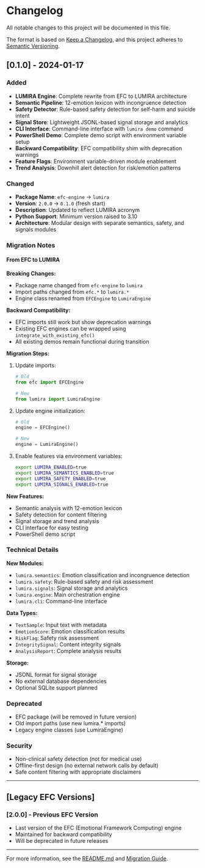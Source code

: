 # Changelog

All notable changes to this project will be documented in this file.

The format is based on [Keep a Changelog](https://keepachangelog.com/en/1.0.0/),
and this project adheres to [Semantic Versioning](https://semver.org/spec/v2.0.0.html).

## [0.1.0] - 2024-01-17

### Added
- **LUMIRA Engine**: Complete rewrite from EFC to LUMIRA architecture
- **Semantic Pipeline**: 12-emotion lexicon with incongruence detection
- **Safety Detector**: Rule-based safety detection for self-harm and suicide intent
- **Signal Store**: Lightweight JSONL-based signal storage and analytics
- **CLI Interface**: Command-line interface with `lumira demo` command
- **PowerShell Demo**: Complete demo script with environment variable setup
- **Backward Compatibility**: EFC compatibility shim with deprecation warnings
- **Feature Flags**: Environment variable-driven module enablement
- **Trend Analysis**: Downhill alert detection for risk/emotion patterns

### Changed
- **Package Name**: `efc-engine` → `lumira`
- **Version**: `2.0.0` → `0.1.0` (fresh start)
- **Description**: Updated to reflect LUMIRA acronym
- **Python Support**: Minimum version raised to 3.10
- **Architecture**: Modular design with separate semantics, safety, and signals modules

### Migration Notes

#### From EFC to LUMIRA

**Breaking Changes:**
- Package name changed from `efc-engine` to `lumira`
- Import paths changed from `efc.*` to `lumira.*`
- Engine class renamed from `EFCEngine` to `LumiraEngine`

**Backward Compatibility:**
- EFC imports still work but show deprecation warnings
- Existing EFC engines can be wrapped using `integrate_with_existing_efc()`
- All existing demos remain functional during transition

**Migration Steps:**
1. Update imports:
   ```python
   # Old
   from efc import EFCEngine
   
   # New
   from lumira import LumiraEngine
   ```

2. Update engine initialization:
   ```python
   # Old
   engine = EFCEngine()
   
   # New
   engine = LumiraEngine()
   ```

3. Enable features via environment variables:
   ```bash
   export LUMIRA_ENABLED=true
   export LUMIRA_SEMANTICS_ENABLED=true
   export LUMIRA_SAFETY_ENABLED=true
   export LUMIRA_SIGNALS_ENABLED=true
   ```

**New Features:**
- Semantic analysis with 12-emotion lexicon
- Safety detection for content filtering
- Signal storage and trend analysis
- CLI interface for easy testing
- PowerShell demo script

### Technical Details

**New Modules:**
- `lumira.semantics`: Emotion classification and incongruence detection
- `lumira.safety`: Rule-based safety and risk assessment
- `lumira.signals`: Signal storage and analytics
- `lumira.engine`: Main orchestration engine
- `lumira.cli`: Command-line interface

**Data Types:**
- `TextSample`: Input text with metadata
- `EmotionScore`: Emotion classification results
- `RiskFlag`: Safety risk assessment
- `IntegritySignal`: Content integrity signals
- `AnalysisReport`: Complete analysis results

**Storage:**
- JSONL format for signal storage
- No external database dependencies
- Optional SQLite support planned

### Deprecated
- EFC package (will be removed in future version)
- Old import paths (use new lumira.* imports)
- Legacy engine classes (use LumiraEngine)

### Security
- Non-clinical safety detection (not for medical use)
- Offline-first design (no external network calls by default)
- Safe content filtering with appropriate disclaimers

---

## [Legacy EFC Versions]

### [2.0.0] - Previous EFC Version
- Last version of the EFC (Emotional Framework Computing) engine
- Maintained for backward compatibility
- Will be deprecated in future releases

---

For more information, see the [README.md](README.md) and [Migration Guide](docs/MIGRATION.md).